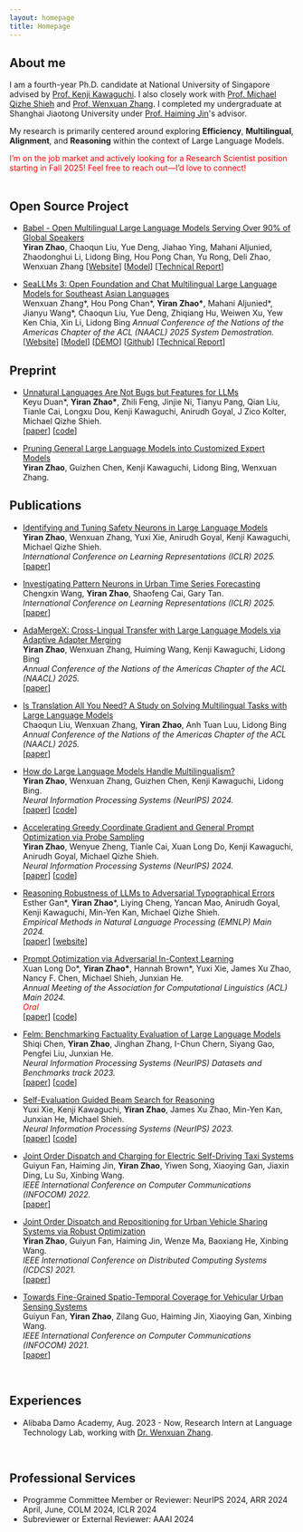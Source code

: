 ```yaml
---
layout: homepage
title: Homepage 
---
```

## About me
I am a fourth-year Ph.D. candidate at National University of Singapore advised by <a href="https://ml.comp.nus.edu.sg/kawaguchi">Prof. Kenji Kawaguchi</a>. I also closely work with <a href="https://michaelshieh.com/">Prof. Michael Qizhe Shieh</a> and <a href="https://isakzhang.github.io/">Prof. Wenxuan Zhang</a>. I completed my undergraduate at Shanghai Jiaotong University under <a href="https://www.cs.sjtu.edu.cn/~jinhaiming/">Prof. Haiming Jin</a>'s advisor.

My research is primarily centered around exploring <strong>Efficiency</strong>, <strong>Multilingual</strong>, <strong>Alignment</strong>, and <strong>Reasoning</strong> within the context of Large Language Models.

<span style="color:red;">I’m on the job market and actively looking for a Research Scientist position starting in Fall 2025! Feel free to reach out—I’d love to connect!</span>  
​          

## Open Source Project

*  [Babel - Open Multilingual Large Language Models Serving Over 90% of Global Speakers](https://github.com/babel-llm/babel-llm/blob/main/paper/babel.pdf)   
   **Yiran Zhao**, Chaoqun Liu, Yue Deng, Jiahao Ying, Mahani Aljunied, Zhaodonghui Li, Lidong Bing, Hou Pong Chan, Yu Rong, Deli Zhao, Wenxuan Zhang 
   \[[Website](https://babel-llm.github.io/babel-llm/)\] \[[Model](https://huggingface.co/Tower-Babel)\] \[[Technical Report](https://github.com/babel-llm/babel-llm/blob/main/paper/babel.pdf)\] 

  <p style="font-size:12px;">     </p>

*  [SeaLLMs 3: Open Foundation and Chat Multilingual Large Language Models for Southeast Asian Languages](https://arxiv.org/pdf/2407.19672)   
   Wenxuan Zhang\*, Hou Pong Chan\*, **Yiran Zhao\***, Mahani Aljunied\*, Jianyu Wang\*, Chaoqun Liu, Yue Deng, Zhiqiang Hu, Weiwen Xu, Yew Ken Chia, Xin Li, Lidong Bing 
   _Annual Conference of the Nations of the Americas Chapter of the ACL (NAACL) 2025 System Demostration._              
   \[[Website](https://damo-nlp-sg.github.io/SeaLLMs/)\] \[[Model](https://huggingface.co/collections/SeaLLMs/seallms-v3-668f3a52e1e6fbaad5752cdb)\] \[[DEMO](https://huggingface.co/spaces/SeaLLMs/SeaLLM-Chat)\] \[[Github](https://github.com/DAMO-NLP-SG/SeaLLMs)\] \[[Technical Report](https://arxiv.org/pdf/2407.19672)\] 




## Preprint​
* [Unnatural Languages Are Not Bugs but Features for LLMs](https://openreview.net/pdf?id=yR47RmND1m)   
  Keyu Duan\*, **Yiran Zhao\***, Zhili Feng, Jinjie Ni, Tianyu Pang, Qian Liu, Tianle Cai, Longxu Dou, Kenji Kawaguchi, Anirudh Goyal, J Zico Kolter, Michael Qizhe Shieh.        
  \[[paper](https://openreview.net/pdf?id=yR47RmND1m)\] \[[code](https://github.com/John-AI-Lab/Unnatural_Language)\] 

  <p style="font-size:12px;">     </p>

* [Pruning General Large Language Models into Customized Expert Models](https://openreview.net/pdf?id=yR47RmND1m)   
  **Yiran Zhao**, Guizhen Chen, Kenji Kawaguchi, Lidong Bing, Wenxuan Zhang.        

  <p style="font-size:12px;">     </p>




## Publications
* [Identifying and Tuning Safety Neurons in Large Language Models](https://openreview.net/pdf?id=yR47RmND1m)   
  **Yiran Zhao**, Wenxuan Zhang, Yuxi Xie, Anirudh Goyal, Kenji Kawaguchi, Michael Qizhe Shieh.    
  _International Conference on Learning Representations (ICLR) 2025._      
  \[[paper](https://openreview.net/pdf?id=yR47RmND1m)\] 

  <p style="font-size:12px;">     </p>

* [Investigating Pattern Neurons in Urban Time Series Forecasting](https://openreview.net/pdf?id=a9vey6B54y)   
  Chengxin Wang, **Yiran Zhao**, Shaofeng Cai, Gary Tan.    
  _International Conference on Learning Representations (ICLR) 2025._      
  \[[paper](https://openreview.net/pdf?id=yR47RmND1m)\] 

  <p style="font-size:12px;">     </p>

* [AdaMergeX: Cross-Lingual Transfer with Large Language Models via Adaptive Adapter Merging](https://arxiv.org/abs/2402.18913)   
  **Yiran Zhao**, Wenxuan Zhang, Huiming Wang, Kenji Kawaguchi, Lidong Bing    
  _Annual Conference of the Nations of the Americas Chapter of the ACL (NAACL) 2025._      
  \[[paper](https://arxiv.org/abs/2402.18913)\] 

  <p style="font-size:12px;">     </p>

* [Is Translation All You Need? A Study on Solving Multilingual Tasks with Large Language Models](https://arxiv.org/abs/2403.10258)   
  Chaoqun Liu, Wenxuan Zhang, <strong>Yiran Zhao</strong>, Anh Tuan Luu, Lidong Bing    
  _Annual Conference of the Nations of the Americas Chapter of the ACL (NAACL) 2025._      
  \[[paper](https://arxiv.org/abs/2403.10258)\] 
  
  <p style="font-size:12px;">     </p>

*  [How do Large Language Models Handle Multilingualism?](https://arxiv.org/abs/2402.18815)   
**Yiran Zhao**, Wenxuan Zhang, Guizhen Chen, Kenji Kawaguchi, Lidong Bing.    
_Neural Information Processing Systems (NeurIPS) 2024._      
\[[paper](https://arxiv.org/abs/2402.18815)\] \[[code](https://github.com/DAMO-NLP-SG/multilingual_analysis)\] 

<p style="font-size:12px;">     </p>

*  [Accelerating Greedy Coordinate Gradient and General Prompt Optimization via Probe Sampling](http://arxiv.org/abs/2403.01251)   
  **Yiran Zhao**, Wenyue Zheng, Tianle Cai, Xuan Long Do, Kenji Kawaguchi, Anirudh Goyal, Michael Qizhe Shieh.    
  _Neural Information Processing Systems (NeurIPS) 2024._      
  \[[paper](http://arxiv.org/abs/2403.01251)\] \[[code](https://github.com/zhaoyiran924/Probe-Sampling)\]

<p style="font-size:12px;">     </p>

*  [Reasoning Robustness of LLMs to Adversarial Typographical Errors]()      
  Esther Gan\*, **Yiran Zhao***, Liying Cheng, Yancan Mao, Anirudh Goyal, Kenji Kawaguchi, Min-Yen Kan, Michael Qizhe Shieh.  
  _Empirical Methods in Natural Language Processing (EMNLP) Main 2024._      
  \[[paper](https://arxiv.org/pdf/2411.05345)\] \[[website](https://esther-gan.github.io/r2ata-web/)\]

<p style="font-size:12px;">     </p>

*  [Prompt Optimization via Adversarial In-Context Learning](https://aclanthology.org/2024.acl-long.395/)   
  Xuan Long Do*, **Yiran Zhao\***, Hannah Brown\*, Yuxi Xie, James Xu Zhao, Nancy F. Chen, Michael Shieh, Junxian He.   
  _Annual Meeting of the Association for Computational Linguistics (ACL) Main 2024._  
  <span style="color: red;">_Oral_</span>  
  \[[paper](https://aclanthology.org/2024.acl-long.395/)\] \[[code](https://github.com/zhaoyiran924/Adv-In-Context-Learning)\]

<p style="font-size:12px;">     </p>

*  [Felm: Benchmarking Factuality Evaluation of Large Language Models](https://arxiv.org/abs/2310.00741)   
  Shiqi Chen, **Yiran Zhao**, Jinghan Zhang, I-Chun Chern, Siyang Gao, Pengfei Liu, Junxian He.      
  _Neural Information Processing Systems (NeurIPS) Datasets and Benchmarks track 2023._     
  \[[paper](https://arxiv.org/abs/2310.00741)\] \[[code](https://github.com/hkust-nlp/felm)\]

<p style="font-size:12px;">     </p>

*  [Self-Evaluation Guided Beam Search for Reasoning](https://arxiv.org/abs/2305.00633)      
  Yuxi Xie, Kenji Kawaguchi, <strong>Yiran Zhao</strong>, James Xu Zhao, Min-Yen Kan, Junxian He, Michael Shieh.      
  _Neural Information Processing Systems (NeurIPS)  2023._     
  \[[paper](https://arxiv.org/abs/2305.00633)\] \[[code](https://github.com/YuxiXie/SelfEval-Guided-Decoding)\] 

<p style="font-size:12px;">     </p>  

*  [Joint Order Dispatch and Charging for Electric Self-Driving Taxi Systems](https://ieeexplore.ieee.org/abstract/document/9796825)      
  Guiyun Fan, Haiming Jin, <strong>Yiran Zhao</strong>, Yiwen Song, Xiaoying Gan, Jiaxin Ding, Lu Su, Xinbing Wang.      
  _IEEE International Conference on Computer Communications (INFOCOM) 2022._     
  \[[paper](https://ieeexplore.ieee.org/abstract/document/9796825)\]

<p style="font-size:12px;">     </p>

*  [Joint Order Dispatch and Repositioning for Urban Vehicle Sharing Systems via Robust Optimization](https://ieeexplore.ieee.org/abstract/document/9546409)     
  <strong>Yiran Zhao</strong>, Guiyun Fan, Haiming Jin, Wenze Ma, Baoxiang He, Xinbing Wang.        
  _IEEE International Conference on Distributed Computing Systems (ICDCS) 2021._     
  \[[paper](https://ieeexplore.ieee.org/abstract/document/9546409)\]    

<p style="font-size:12px;">     </p>

*  [Towards Fine-Grained Spatio-Temporal Coverage for Vehicular Urban Sensing Systems](https://ieeexplore.ieee.org/abstract/document/9488787)   
  Guiyun Fan, <strong>Yiran Zhao</strong>, Zilang Guo, Haiming Jin, Xiaoying Gan, Xinbing Wang.        
  _IEEE International Conference on Computer Communications (INFOCOM) 2021._     
  \[[paper](https://ieeexplore.ieee.org/abstract/document/9488787)\]     

​          


## Experiences 
<!-- * [Aug. 2023 – Now] Alibaba DAMO Academy, Research Intern at Language Technology Lab, working with [Dr. Wenxuan Zhang](https://isakzhang.github.io/).

* [Aug. 2023 – Now] Alibaba DAMO Academy, Research Intern at Language Technology Lab, working with [Dr. Wenxuan Zhang](https://isakzhang.github.io/). -->
* Alibaba Damo Academy, Aug. 2023 - Now, Research Intern at Language Technology Lab, working with [Dr. Wenxuan Zhang](https://isakzhang.github.io/). 

​          


## Professional Services
* Programme Committee Member or Reviewer:  NeurIPS 2024, ARR 2024 April, June, COLM 2024, ICLR 2024
* Subreviewer or External Reviewer: AAAI 2024
